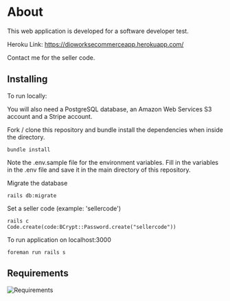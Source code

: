# About

This web application is developed for a software developer test.

Heroku Link: https://dioworksecommerceapp.herokuapp.com/

Contact me for the seller code.

## Installing

To run locally:

You will also need a PostgreSQL database, an Amazon Web Services S3 account and a Stripe account.

Fork / clone this repository and bundle install the dependencies when inside the directory.

```
bundle install
```

Note the .env.sample file for the environment variables. Fill in the variables in the .env file and save it in the main directory of this repository.

Migrate the database

```
rails db:migrate
```

Set a seller code (example: 'sellercode')

```
rails c
Code.create(code:BCrypt::Password.create("sellercode"))
```

To run application on localhost:3000

```
foreman run rails s
```

## Requirements

![Requirements](http://i.imgur.com/2ybmxOg.png)

